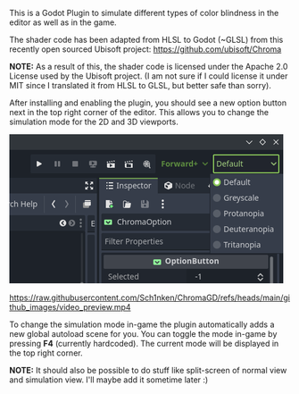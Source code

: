 This is a Godot Plugin to simulate different types of color blindness in the editor as well as in the game.

The shader code has been adapted from HLSL to Godot (~GLSL) from this recently open sourced Ubisoft project: https://github.com/ubisoft/Chroma

**NOTE:** As a result of this, the shader code is licensed under the Apache 2.0 License used by the Ubisoft project.
(I am not sure if I could license it under MIT since I translated it from HLSL to GLSL, but better safe than sorry).

After installing and enabling the plugin, you should see a new option button next in the top right corner of the editor. This allows you to change the simulation mode for the 2D and 3D viewports.

![Editor Screenshot](https://raw.githubusercontent.com/Sch1nken/ChromaGD/refs/heads/main/github_images/editor_screenshot.png)

https://raw.githubusercontent.com/Sch1nken/ChromaGD/refs/heads/main/github_images/video_preview.mp4

To change the simulation mode in-game the plugin automatically adds a new global autoload scene for you. You can toggle the mode in-game by pressing **F4** (currently hardcoded). The current mode will be displayed in the top right corner.

**NOTE:** It should also be possible to do stuff like split-screen of normal view and simulation view. I'll maybe add it sometime later :)
